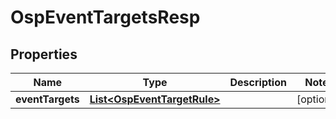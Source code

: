 # OspEventTargetsResp

## Properties
Name | Type | Description | Notes
------------ | ------------- | ------------- | -------------
**eventTargets** | [**List&lt;OspEventTargetRule&gt;**](OspEventTargetRule.md) |  |  [optional]

